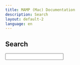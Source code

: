 ```yaml
---
title: MAMP (Mac) Documentation
description: Search
layout: default-2
language: en
---
```


## Search

<form action="/en/Search/">
  <input type="text" name="q" id="tipue_search_input" autocomplete="off" required>
</form>
<div id="tipue_search_content"></div>

<script>
var tipuesearch = {"pages": [
{% for page in site.pages %}
{% if page.url contains "/en/" %}
{"title": "{{page.title}}", "text": "", "tags": "", "url": "{{page.url}}"},
{% endif %}
{% endfor %}
{"title": "", "text": "", "tags": "", "url": ""}
]};

$(document).ready(function() {
  $('#tipue_search_input').tipuesearch({
    'mode': static,
    'show': 100
  });
});
</script>
